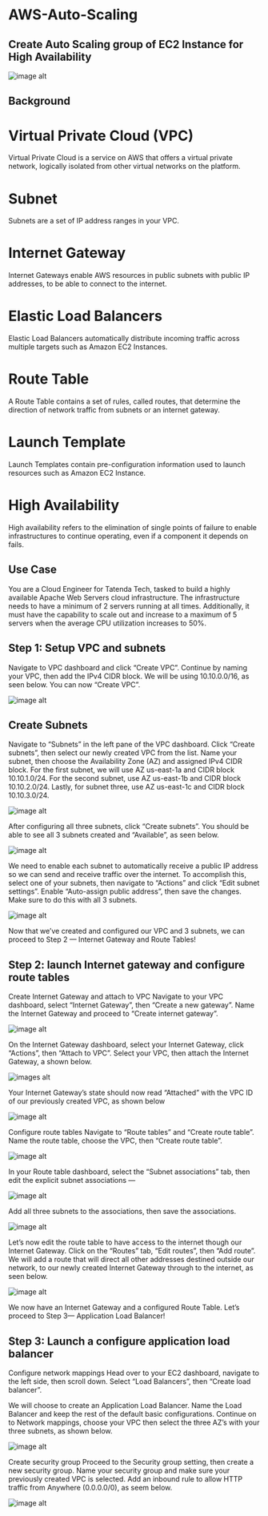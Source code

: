 # AWS-Auto-Scaling
## Create Auto Scaling group of EC2 Instance for High Availability 
![image alt](https://github.com/Tatenda-Prince/AWS-Auto-Scaling/blob/8aa726fa1043c54f875b8fcf3ba8131f0875eb64/ASG%20image.png)

## Background 
# Virtual Private Cloud (VPC)
Virtual Private Cloud is a service on AWS that offers a virtual private network, logically isolated from other virtual networks on the platform.

# Subnet
Subnets are a set of IP address ranges in your VPC.

# Internet Gateway
Internet Gateways enable AWS resources in public subnets with public IP addresses, to be able to connect to the internet.

# Elastic Load Balancers
Elastic Load Balancers automatically distribute incoming traffic across multiple targets such as Amazon EC2 Instances.

# Route Table
A Route Table contains a set of rules, called routes, that determine the direction of network traffic from subnets or an internet gateway.

# Launch Template 
Launch Templates contain pre-configuration information used to launch resources such as Amazon EC2 Instance.

# High Availability
High availability refers to the elimination of single points of failure to enable infrastructures to continue operating, even if a component it depends on fails.

## Use Case 
You are a Cloud Engineer for Tatenda Tech, tasked to build a highly available Apache Web Servers cloud infrastructure. The infrastructure needs to have a minimum of 2 servers running at all times. Additionally, it must have the capability to scale out and increase to a maximum of 5 servers when the average CPU utilization increases to 50%.

## Step 1: Setup VPC and subnets
Navigate to VPC dashboard and click “Create VPC”. Continue by naming your VPC, then add the IPv4 CIDR block. We will be using 10.10.0.0/16, as seen below. You can now “Create VPC”.

![image alt](https://github.com/Tatenda-Prince/AWS-Auto-Scaling/blob/092fe7f219f885431c71d04e3895077f9e4fe832/Screenshot%202024-11-11%20183616.png)

## Create Subnets
Navigate to “Subnets” in the left pane of the VPC dashboard. Click “Create subnets”, then select our newly created VPC from the list. Name your subnet, then choose the Availability Zone (AZ) and assigned IPv4 CIDR block. For the first subnet, we will use AZ us-east-1a and CIDR block 10.10.1.0/24. For the second subnet, use AZ us-east-1b and CIDR block 10.10.2.0/24. Lastly, for subnet three, use AZ us-east-1c and CIDR block 10.10.3.0/24.

![image alt](https://github.com/Tatenda-Prince/AWS-Auto-Scaling/blob/6351f7adc17cbf49304aaa08608f5cc0d3500a61/Screenshot%202024-11-11%20183848.png)

After configuring all three subnets, click “Create subnets”. You should be able to see all 3 subnets created and “Available”, as seen below.

![image alt](https://github.com/Tatenda-Prince/AWS-Auto-Scaling/blob/894ae903d2c93520df67a12055a33a708089cf15/Screenshot%202024-11-11%20184149.png)

We need to enable each subnet to automatically receive a public IP address so we can send and receive traffic over the internet. To accomplish this, select one of your subnets, then navigate to “Actions” and click “Edit subnet settings”. Enable “Auto-assign public address”, then save the changes. Make sure to do this with all 3 subnets.

![image alt](https://github.com/Tatenda-Prince/AWS-Auto-Scaling/blob/d3b8ab56dfbcd659cf09db95cb2b6e12d6735547/Screenshot%202024-11-11%20184223.png)

Now that we’ve created and configured our VPC and 3 subnets, we can proceed to Step 2 — Internet Gateway and Route Tables!

## Step 2: launch Internet gateway and configure route tables

Create Internet Gateway and attach to VPC
Navigate to your VPC dashboard, select “Internet Gateway”, then “Create a new gateway”. Name the Internet Gateway and proceed to “Create internet gateway”.

![image alt](https://github.com/Tatenda-Prince/AWS-Auto-Scaling/blob/f2ef534710b604cadff424962bfc99cd255d849a/Screenshot%202024-11-11%20184410.png)

On the Internet Gateway dashboard, select your Internet Gateway, click “Actions”, then “Attach to VPC”. Select your VPC, then attach the Internet Gateway, a shown below.

![images alt](https://github.com/Tatenda-Prince/AWS-Auto-Scaling/blob/1109475b29cf0dcfb322972755f6f75a603f37a6/Screenshot%202024-11-11%20184437.png)

Your Internet Gateway’s state should now read “Attached” with the VPC ID of our previously created VPC, as shown below

![image alt](https://github.com/Tatenda-Prince/AWS-Auto-Scaling/blob/8d5970df94d42f8df4f2e2243ed4c2af9dd09153/Screenshot%202024-11-11%20184455.png)

Configure route tables
Navigate to “Route tables” and “Create route table”. Name the route table, choose the VPC, then “Create route table”.

![image alt](https://github.com/Tatenda-Prince/AWS-Auto-Scaling/blob/5edcba747c22eb2f4d9017e9e0a32c959a135a21/Screenshot%202024-11-11%20184557.png)

In your Route table dashboard, select the “Subnet associations” tab, then edit the explicit subnet associations —

![image alt](https://github.com/Tatenda-Prince/AWS-Auto-Scaling/blob/611fc04a701cce3ccfd2782cae8a752cebb246b6/Screenshot%202024-11-11%20184803.png)

Add all three subnets to the associations, then save the associations.

![image alt](https://github.com/Tatenda-Prince/AWS-Auto-Scaling/blob/46daab140a8fdcf8011cfaa1cc90c22d99c8e1fb/Screenshot%202024-11-11%20184823.png)

Let’s now edit the route table to have access to the internet though our Internet Gateway. Click on the “Routes” tab, “Edit routes”, then “Add route”. We will add a route that will direct all other addresses destined outside our network, to our newly created Internet Gateway through to the internet, as seen below.

![image alt](https://github.com/Tatenda-Prince/AWS-Auto-Scaling/blob/c86f8448c0dc7770e59c772af5ae4e6d6ba549cf/Screenshot%202024-11-11%20185006.png)

We now have an Internet Gateway and a configured Route Table. Let’s proceed to Step 3— Application Load Balancer!

## Step 3: Launch a configure application load balancer
Configure network mappings
Head over to your EC2 dashboard, navigate to the left side, then scroll down. Select “Load Balancers”, then “Create load balancer”.

We will choose to create an Application Load Balancer. Name the Load Balancer and keep the rest of the default basic configurations. Continue on to Network mappings, choose your VPC then select the three AZ’s with your three subnets, as shown below.

![image alt](https://github.com/Tatenda-Prince/AWS-Auto-Scaling/blob/e9e3b6108215bb1f1ab0cf35cb209e7814da200d/Screenshot%202024-11-11%20185401.png)

Create security group
Proceed to the Security group setting, then create a new security group. Name your security group and make sure your previously created VPC is selected. Add an inbound rule to allow HTTP traffic from Anywhere (0.0.0.0/0), as seem below.

![image alt]()








